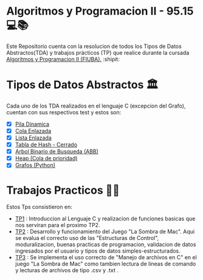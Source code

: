 # Algoritmos y Programacion II - 95.15 💻​📚​
Este Repositorio cuenta con la resolucion de todos los Tipos de Datos Abstractos(TDA) y
trabajos prácticos (TP) que realice durante la cursada [Algoritmos y Programacion II (FIUBA).](https://algoritmos-rw.github.io/algo2/)
:shipit:

# Tipos de Datos Abstractos :classical_building:
  Cada uno de los TDA realizados en el lenguaje C (excepcion del Grafo), cuentan con sus respectivos test y estos son:
  
- [x] [Pila Dinamica](https://github.com/Dayrustz7u7/95.15_Algoritmos_Programacion_2/tree/master/Algo2%20-%20TDAS/TDA%20-%20Pila)
- [x] [Cola Enlazada](https://github.com/Dayrustz7u7/95.15_Algoritmos_Programacion_2/tree/master/Algo2%20-%20TDAS/TDA%20-%20Cola)
- [x] [Lista Enlazada](https://github.com/Dayrustz7u7/95.15_Algoritmos_Programacion_2/tree/master/Algo2%20-%20TDAS/TDA%20-%20Lista_Enlazada)
- [x] [Tabla de Hash - Cerrado](https://github.com/Dayrustz7u7/95.15_Algoritmos_Programacion_2/tree/master/Algo2%20-%20TDAS/TDA%20-%20Hash)
- [x] [Arbol Binario de Busqueda (ABB)](https://github.com/Dayrustz7u7/95.15_Algoritmos_Programacion_2/tree/master/Algo2%20-%20TDAS/TDA%20-%20ABB)
- [x] [Heap (Cola de prioridad)](https://github.com/Dayrustz7u7/95.15_Algoritmos_Programacion_2/tree/master/Algo2%20-%20TDAS/TDA%20-%20Heap)
- [x] [Grafos (Python)](https://github.com/Dayrustz7u7/95.15_Algoritmos_Programacion_2/tree/master/Algo2%20-%20TDAS/TDA%20-%20Grafos)

# Trabajos Practicos 👨‍💻​
  Estos Tps consistieron en:
- [TP1](https://github.com/Dayrustz7u7/95.15_Algoritmos_Programacion_2/tree/master/Algo2%20-%20Trabajo%20Practico%201) : Introduccion al Lenguaje C y realizacion de funciones basicas que nos serviran para el proximo TP2.
- [TP2](https://github.com/Dayrustz7u7/95.15_Algoritmos_Programacion_2/tree/master/Algo2%20-%20Trabajo%20Practico%202) : Desarrollo y funcionamiento del Juego "La Sombra de Mac". Aqui se evalua el correcto uso de las "Estructuras de Control",
moduralizacion, buenas practicas de programacion, validacion de datos ingresados por el usuario y tipos de datos simples-estructurados.
- [TP3](https://github.com/Dayrustz7u7/95.15_Algoritmos_Programacion_2/tree/master/Algo2%20-%20Trabajo%20Practico%203) : Se implementa el uso correcto de "Manejo de archivos en C" en el juego "La Sombra de Mac" como tambien lectura de lineas
de comando y lecturas de archivos de tipo .csv y .txt .

